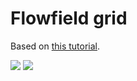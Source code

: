# Flowfield grid

Based on [this tutorial](https://www.youtube.com/watch?v=1-QXuR-XX_s&list=PLf-uYPvVV4YhV_V2rrrA-OhaFxA2-Yh61&index=11&t=714s).

![](resources/flowfield_grid_2.gif)
![](resources/flowfield_grid_1.gif)